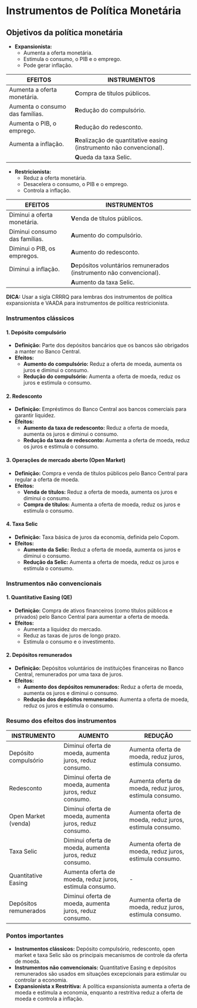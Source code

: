 # Instrumentos de Política Monetária

## Objetivos da política monetária
- **Expansionista:**
  - Aumenta a oferta monetária.
  - Estimula o consumo, o PIB e o emprego.
  - Pode gerar inflação.

| EFEITOS                         | INSTRUMENTOS                                                          |
|---------------------------------|-----------------------------------------------------------------------|
| Aumenta a oferta monetária.     | **C**ompra de títulos públicos.                                       |
| Aumenta o consumo das famílias. | **R**edução do compulsório.                                           |
| Aumenta o PIB, o emprego.       | **R**edução do redesconto.                                            |
| Aumenta a inflação.             | **R**ealização de quantitative easing (instrumento não convencional). |
|                                 | **Q**ueda da taxa Selic.                                              |

- **Restricionista:**
  - Reduz a oferta monetária.
  - Desacelera o consumo, o PIB e o emprego.
  - Controla a inflação.

| EFEITOS                       | INSTRUMENTOS                                                          |
|-------------------------------|-----------------------------------------------------------------------|
| Diminui a oferta monetária.   | **V**enda de títulos públicos.                                        |
| Diminui consumo das famílias. | **A**umento do compulsório.                                           |
| Diminui o PIB, os empregos.   | **A**umento do redesconto.                                            |
| Diminui a inflação.           | **D**epósitos voluntários remunerados (instrumento não convencional). | 
|                               | **A**umento da taxa Selic.                                            |

**DICA:** Usar a sigla CRRRQ para lembras dos instrumentos de política expansionista e VAADA para instrumentos de política restricionista.

### Instrumentos clássicos

#### 1. Depósito compulsório
- **Definição:** Parte dos depósitos bancários que os bancos são obrigados a manter no Banco Central.
- **Efeitos:**
  - **Aumento do compulsório:** Reduz a oferta de moeda, aumenta os juros e diminui o consumo.
  - **Redução do compulsório:** Aumenta a oferta de moeda, reduz os juros e estimula o consumo.

#### 2. Redesconto
- **Definição:** Empréstimos do Banco Central aos bancos comerciais para garantir liquidez.
- **Efeitos:**
  - **Aumento da taxa de redesconto:** Reduz a oferta de moeda, aumenta os juros e diminui o consumo.
  - **Redução da taxa de redesconto:** Aumenta a oferta de moeda, reduz os juros e estimula o consumo.

#### 3. Operações de mercado aberto (Open Market)
- **Definição:** Compra e venda de títulos públicos pelo Banco Central para regular a oferta de moeda.
- **Efeitos:**
  - **Venda de títulos:** Reduz a oferta de moeda, aumenta os juros e diminui o consumo.
  - **Compra de títulos:** Aumenta a oferta de moeda, reduz os juros e estimula o consumo.

#### 4. Taxa Selic
- **Definição:** Taxa básica de juros da economia, definida pelo Copom.
- **Efeitos:**
  - **Aumento da Selic:** Reduz a oferta de moeda, aumenta os juros e diminui o consumo.
  - **Redução da Selic:** Aumenta a oferta de moeda, reduz os juros e estimula o consumo.

### Instrumentos não convencionais

#### 1. Quantitative Easing (QE)
- **Definição:** Compra de ativos financeiros (como títulos públicos e privados) pelo Banco Central para aumentar a oferta de moeda.
- **Efeitos:**
  - Aumenta a liquidez do mercado.
  - Reduz as taxas de juros de longo prazo.
  - Estimula o consumo e o investimento.

#### 2. Depósitos remunerados
- **Definição:** Depósitos voluntários de instituições financeiras no Banco Central, remunerados por uma taxa de juros.
- **Efeitos:**
  - **Aumento dos depósitos remunerados:** Reduz a oferta de moeda, aumenta os juros e diminui o consumo.
  - **Redução dos depósitos remunerados:** Aumenta a oferta de moeda, reduz os juros e estimula o consumo.

### Resumo dos efeitos dos instrumentos

| INSTRUMENTO           | AUMENTO                                                 | REDUÇÃO                                                 |
|-----------------------|---------------------------------------------------------|---------------------------------------------------------|
| Depósito compulsório  | Diminui oferta de moeda, aumenta juros, reduz consumo.  | Aumenta oferta de moeda, reduz juros, estimula consumo. |
| Redesconto            | Diminui oferta de moeda, aumenta juros, reduz consumo.  | Aumenta oferta de moeda, reduz juros, estimula consumo. |
| Open Market (venda)   | Diminui oferta de moeda, aumenta juros, reduz consumo.  | Aumenta oferta de moeda, reduz juros, estimula consumo. |
| Taxa Selic            | Diminui oferta de moeda, aumenta juros, reduz consumo.  | Aumenta oferta de moeda, reduz juros, estimula consumo. |
| Quantitative Easing   | Aumenta oferta de moeda, reduz juros, estimula consumo. | -                                                       |
| Depósitos remunerados | Diminui oferta de moeda, aumenta juros, reduz consumo.  | Aumenta oferta de moeda, reduz juros, estimula consumo. |

### Pontos importantes
- **Instrumentos clássicos:** Depósito compulsório, redesconto, open market e taxa Selic são os principais mecanismos de controle da oferta de moeda.
- **Instrumentos não convencionais:** Quantitative Easing e depósitos remunerados são usados em situações excepcionais para estimular ou controlar a economia.
- **Expansionista x Restritiva:** A política expansionista aumenta a oferta de moeda e estimula a economia, enquanto a restritiva reduz a oferta de moeda e controla a inflação.
